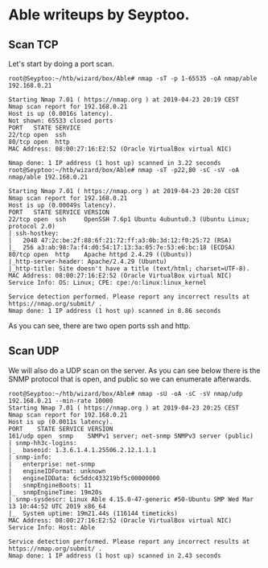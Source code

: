 # Able writeups by Seyptoo.

Scan TCP
----

Let's start by doing a port scan.

    root@Seyptoo:~/htb/wizard/box/Able# nmap -sT -p 1-65535 -oA nmap/able 192.168.0.21

    Starting Nmap 7.01 ( https://nmap.org ) at 2019-04-23 20:19 CEST
    Nmap scan report for 192.168.0.21
    Host is up (0.0016s latency).
    Not shown: 65533 closed ports
    PORT   STATE SERVICE
    22/tcp open  ssh
    80/tcp open  http
    MAC Address: 08:00:27:16:E2:52 (Oracle VirtualBox virtual NIC)

    Nmap done: 1 IP address (1 host up) scanned in 3.22 seconds
    root@Seyptoo:~/htb/wizard/box/Able# nmap -sT -p22,80 -sC -sV -oA nmap/able 192.168.0.21

    Starting Nmap 7.01 ( https://nmap.org ) at 2019-04-23 20:20 CEST
    Nmap scan report for 192.168.0.21
    Host is up (0.00049s latency).
    PORT   STATE SERVICE VERSION
    22/tcp open  ssh     OpenSSH 7.6p1 Ubuntu 4ubuntu0.3 (Ubuntu Linux; protocol 2.0)
    | ssh-hostkey: 
    |   2048 47:2c:be:2f:88:6f:21:72:ff:a3:0b:3d:12:f0:25:72 (RSA)
    |_  256 a3:ab:98:7a:f4:d0:54:17:13:3a:05:7e:53:e6:bc:18 (ECDSA)
    80/tcp open  http    Apache httpd 2.4.29 ((Ubuntu))
    |_http-server-header: Apache/2.4.29 (Ubuntu)
    |_http-title: Site doesn't have a title (text/html; charset=UTF-8).
    MAC Address: 08:00:27:16:E2:52 (Oracle VirtualBox virtual NIC)
    Service Info: OS: Linux; CPE: cpe:/o:linux:linux_kernel

    Service detection performed. Please report any incorrect results at https://nmap.org/submit/ .
    Nmap done: 1 IP address (1 host up) scanned in 8.86 seconds
    
As you can see, there are two open ports ssh and http.

Scan UDP
----

We will also do a UDP scan on the server. As you can see below there is the SNMP protocol that is open, and public so we can enumerate afterwards.

    root@Seyptoo:~/htb/wizard/box/Able# nmap -sU -oA -sC -sV nmap/udp 192.168.0.21 --min-rate 10000
    Starting Nmap 7.01 ( https://nmap.org ) at 2019-04-23 20:25 CEST
    Nmap scan report for 192.168.0.21
    Host is up (0.0011s latency).
    PORT    STATE SERVICE VERSION
    161/udp open  snmp    SNMPv1 server; net-snmp SNMPv3 server (public)
    | snmp-hh3c-logins: 
    |_  baseoid: 1.3.6.1.4.1.25506.2.12.1.1.1
    | snmp-info: 
    |   enterprise: net-snmp
    |   engineIDFormat: unknown
    |   engineIDData: 6c5ddc433219bf5c00000000
    |   snmpEngineBoots: 11
    |_  snmpEngineTime: 19m20s
    | snmp-sysdescr: Linux Able 4.15.0-47-generic #50-Ubuntu SMP Wed Mar 13 10:44:52 UTC 2019 x86_64
    |_  System uptime: 19m21.44s (116144 timeticks)
    MAC Address: 08:00:27:16:E2:52 (Oracle VirtualBox virtual NIC)
    Service Info: Host: Able

    Service detection performed. Please report any incorrect results at https://nmap.org/submit/ .
    Nmap done: 1 IP address (1 host up) scanned in 2.43 seconds

